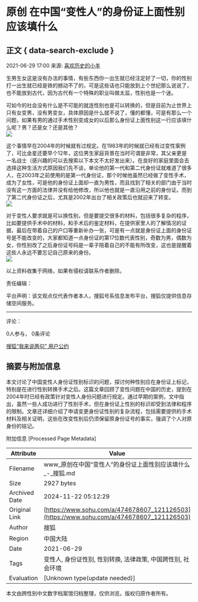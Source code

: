 # 原创 在中国“变性人”的身份证上面性别应该填什么

## 正文 { data-search-exclude }


2021-06-29 17:00 来源: [喜欢历史的小羊](https://www.sohu.com/a/474678607_121126503?spm=smpc.content-abroad.content.1.1732252287742zS4cofP)

生男生女这是没有办法的事情，有些东西你一出生就已经注定好了一切，你的性别打一出生就已经是铁的撼动不了的，可是这些话也只能放到上个世纪那么说说了，也不能放到古代，因为古代有一个特殊的职业叫做太监，性别也是一个迷。

可如今的社会没有什么是不可能的就连性别也是可以转换的，但是目前为止世界上只有女变男，没有男变女，具体原因是什么就不说了，懂的都懂，可是有那么一个问题，如果有男的通过手术性别变成女的以后那么身份证上面性别这一行应该填什么呢？男？还是女？还是其他？  
![](https://p5.itc.cn/images01/20210629/8a11f454f23e4e20b05bd59f69b4642f.jpeg)

这个事情早在2004年的时候就有过规定。在1983年的时候就已经有过变性案例了，可比金星还要早个12年，这位男生家庭背景在当时可谓是非常，其父亲更是一名战士（感兴趣的可以去搜索以下本文不太好发出来）。在良好的家庭里面会去选择这种生活方式原因我们先不谈，单论他的第一代和第二代身份证就难道了很多人，在2003年之前使用的是第一代身份证，那个时候他虽然已经做了变性手术，成为了女性，可是他的身份证上面却一直为男性，而且找到了相关的部门由于当时没有这一方面的法律并没有给他修改，所以他也就是一直沿用之前的身份证。而到了第二代身份证之后，尤其是2002年出台了相关政策后也就迎来了转变。  
![](https://p0.itc.cn/images01/20210629/e4e1eb7940824e18b9698a7bf1afd19b.jpeg)

对于变性人要求就是可以换性别，但是要提交很多的材料，包括很多复杂的程序，比如要提供手术中的材料，和手术后的鉴定材料，在提供家里人的了解情况的证据，最后在带着自己的户口等重新补办一张，可是有一点就是身份证上面的身份证号是不能改变的，大家都知道一点身份证的第17位数代表性别，奇数为男，偶数为女，你性别改了之后身份证号码是一辈子陪着自己的不能有所改变，这也是提醒着这些人永远不要忘记自己原来的身份。  
![](https://p3.itc.cn/images01/20210629/2d2ecf8f30c2445997844998c13b596d.jpeg)

以上资料收集于网络，如果有侵权请联系作者删除。

责任编辑：

平台声明：该文观点仅代表作者本人，搜狐号系信息发布平台，搜狐仅提供信息存储空间服务。

---

评论：

0人参与， 0条评论

[搜狐“我来说两句” 用户公约](http://zt.pinglun.sohu.com/s2014/sljyhgy/index.shtml)

## 摘要与附加信息

<!-- tcd_abstract -->
本文讨论了中国变性人身份证性别标识的问题，探讨何种性别应在身份证上标记，特别是在进行性别转换手术之后。这篇文章回顾了变性问题在中国的历史，提到在2004年时已经有政策针对变性人身份问题进行规定。通过早期的案例，文中指出，虽然一些人成功进行了性别手术，但在身份证上性别的标识却受到法律和程序的限制。文章还详细介绍了申请变更身份证性别的复杂流程，包括需要提供的手术材料及相关证明，这些在改变性别后仍须保留原身份证号的事实，强调了个人对原身份的铭记。
<!-- tcd_abstract_end -->

附加信息 [Processed Page Metadata]

| Attribute       | Value                                  |
|-----------------|----------------------------------------|
| Filename        | www_原创在中国“变性人”的身份证上面性别应该填什么_-_搜狐.md                             |
| Size            | 2927 bytes                           |
| Archived Date   | 2024-11-22 05:12:29                             |
| Original Link   | [https://www.sohu.com/a/474678607_121126503](https://www.sohu.com/a/474678607_121126503)                       |
| Author          | 搜狐                               |
| Region          | 中国大陆                               |
| Date            | 2021-06-29                                 |
| Tags            | 变性人, 身份证性别, 性别转换, 法律政策, 中国跨性别, 社会环境                                 |
| Evaluation            | [Unknown type(update needed)]                                 |
<!-- tcd_table_end -->

本文由跨性别中文数字档案馆归档整理，仅供浏览。版权归原作者所有。
